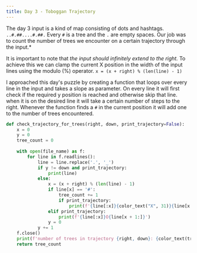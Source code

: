 ```yaml
---
title: Day 3 - Toboggan Trajectory
---
```

The day 3 input is a kind of map consisting of dots and hashtags. ```..#.##....#.##.``` Every ```#``` is a tree and the ```.``` are empty spaces. Our job was to count the number of trees we encounter on a certain trajectory through the input.*

It is important to note that *the input should infinitely extend to the right.* To achieve this we can clamp the current X position in the width of the input lines using the modulo (%) operator. `x = (x + right) % (len(line) - 1)`

I approached this day's puzzle by creating a function that loops over every line in the input and takes a slope as parameter. On every line it will first check if the required y position is reached and otherwise skip that line. when it is on the desired line it will take a certain number of steps to the right. Whenever the function finds a ```#``` in the current position it will add one to the number of trees encountered.

```python
def check_trajectory_for_trees(right, down, print_trajectory=False):
    x = 0
    y = 0
    tree_count = 0
    
    with open(file_name) as f:
        for line in f.readlines():
            line = line.replace('.', '_')
            if y != down and print_trajectory:
                print(line)
            else:
                x = (x + right) % (len(line) - 1)    
                if line[x] == '#':
                    tree_count += 1
                    if print_trajectory:
                        print(f'{line[:x]}{color_text("X", 31)}{line[x + 1:]}')
                elif print_trajectory:
                    print(f'{line[:x]}O{line[x + 1:]}')
                y = 0
            y += 1
    f.close()
    print(f'number of trees in trajectory {right, down}: {color_text(tree_count, 31)}')
    return tree_count
```